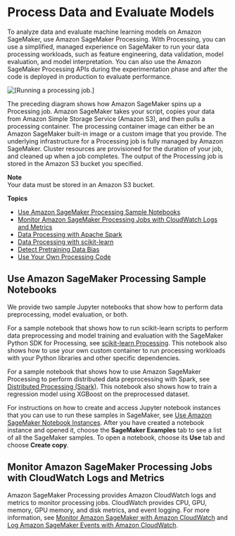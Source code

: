 # Process Data and Evaluate Models<a name="processing-job"></a>

To analyze data and evaluate machine learning models on Amazon SageMaker, use Amazon SageMaker Processing\. With Processing, you can use a simplified, managed experience on SageMaker to run your data processing workloads, such as feature engineering, data validation, model evaluation, and model interpretation\. You can also use the Amazon SageMaker Processing APIs during the experimentation phase and after the code is deployed in production to evaluate performance\. 

![\[Running a processing job.\]](http://docs.aws.amazon.com/sagemaker/latest/dg/images/Processing-1.png)

The preceding diagram shows how Amazon SageMaker spins up a Processing job\. Amazon SageMaker takes your script, copies your data from Amazon Simple Storage Service \(Amazon S3\), and then pulls a processing container\. The processing container image can either be an Amazon SageMaker built\-in image or a custom image that you provide\. The underlying infrastructure for a Processing job is fully managed by Amazon SageMaker\. Cluster resources are provisioned for the duration of your job, and cleaned up when a job completes\. The output of the Processing job is stored in the Amazon S3 bucket you specified\. 

**Note**  
Your data must be stored in an Amazon S3 bucket\.

**Topics**
+ [Use Amazon SageMaker Processing Sample Notebooks](#processing-job-sample-notebooks)
+ [Monitor Amazon SageMaker Processing Jobs with CloudWatch Logs and Metrics](#processing-job-cloudwatch)
+ [Data Processing with Apache Spark](use-spark-processing-container.md)
+ [Data Processing with scikit\-learn](use-scikit-learn-processing-container.md)
+ [Detect Pretraining Data Bias](clarify-detect-data-bias.md)
+ [Use Your Own Processing Code](use-your-own-processing-code.md)

## Use Amazon SageMaker Processing Sample Notebooks<a name="processing-job-sample-notebooks"></a>

We provide two sample Jupyter notebooks that show how to perform data preprocessing, model evaluation, or both\.

For a sample notebook that shows how to run scikit\-learn scripts to perform data preprocessing and model training and evaluation with the SageMaker Python SDK for Processing, see [scikit\-learn Processing](https://github.com/awslabs/amazon-sagemaker-examples/tree/master/sagemaker_processing/scikit_learn_data_processing_and_model_evaluation)\. This notebook also shows how to use your own custom container to run processing workloads with your Python libraries and other specific dependencies\.

For a sample notebook that shows how to use Amazon SageMaker Processing to perform distributed data preprocessing with Spark, see [Distributed Processing \(Spark\)](https://github.com/awslabs/amazon-sagemaker-examples/tree/master/sagemaker_processing/feature_transformation_with_sagemaker_processing)\. This notebook also shows how to train a regression model using XGBoost on the preprocessed dataset\.

For instructions on how to create and access Jupyter notebook instances that you can use to run these samples in SageMaker, see [Use Amazon SageMaker Notebook Instances](nbi.md)\. After you have created a notebook instance and opened it, choose the **SageMaker Examples** tab to see a list of all the SageMaker samples\. To open a notebook, choose its **Use** tab and choose **Create copy**\.

## Monitor Amazon SageMaker Processing Jobs with CloudWatch Logs and Metrics<a name="processing-job-cloudwatch"></a>

Amazon SageMaker Processing provides Amazon CloudWatch logs and metrics to monitor processing jobs\. CloudWatch provides CPU, GPU, memory, GPU memory, and disk metrics, and event logging\. For more information, see [Monitor Amazon SageMaker with Amazon CloudWatch](monitoring-cloudwatch.md) and [Log Amazon SageMaker Events with Amazon CloudWatch](logging-cloudwatch.md)\.